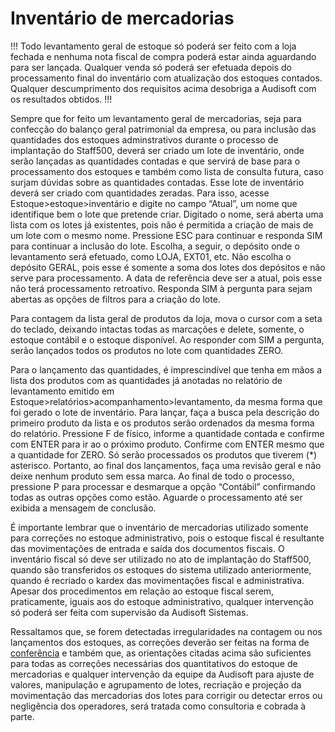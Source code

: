 # Inventário de mercadorias

!!!
Todo levantamento geral de estoque só poderá ser feito com a loja fechada e nenhuma nota fiscal de compra poderá estar ainda aguardando para ser lançada. Qualquer venda só poderá ser efetuada depois do processamento final do inventário com atualização dos estoques contados.  Qualquer descumprimento dos requisitos acima desobriga a Audisoft com os resultados obtidos. 
!!!

Sempre que for feito um levantamento geral de mercadorias, seja para confecção do balanço geral patrimonial da empresa, ou para inclusão das quantidades dos estoques adminstrativos durante o processo de implantação do Staff500, deverá ser criado um lote de inventário, onde serão lançadas as quantidades contadas e que servirá de base para o processamento dos estoques e também como lista de consulta futura, caso surjam dúvidas sobre as quantidades contadas.  Esse lote de inventário deverá ser criado com quantidades zeradas. Para isso, acesse Estoque>estoque>inventário e digite no campo “Atual”, um nome que identifique bem o lote que pretende criar.  Digitado o nome, será aberta uma lista com os lotes já existentes, pois não é permitida a criação de mais de um lote com o mesmo nome. Pressione ESC para continuar e responda SIM para continuar a inclusão do lote. Escolha, a seguir, o depósito onde o levantamento será efetuado, como LOJA, EXT01, etc. Não escolha o depósito GERAL, pois esse é somente a soma dos lotes dos depósitos e não serve para processamento. A data de referência deve ser a atual, pois esse não terá processamento retroativo. Responda SIM à pergunta para sejam abertas as opções de filtros para a criação do lote.

Para contagem da lista geral de produtos da loja, mova o cursor com a seta do teclado, deixando intactas todas as marcações e delete, somente, o estoque contábil e o estoque disponível.  Ao responder com SIM a pergunta, serão lançados todos os produtos no lote com quantidades ZERO.

Para o lançamento das quantidades, é imprescindível que tenha em mãos a lista dos produtos com as quantidades já anotadas no relatório de levantamento emitido em Estoque>relatórios>acompanhamento>levantamento, da mesma forma que foi gerado o lote de inventário. Para lançar, faça a busca pela descrição do primeiro produto da lista e os produtos serão ordenados da mesma forma do relatório. Pressione F de físico, informe a quantidade contada e confirme com ENTER para ir ao o próximo produto. Confirme com ENTER mesmo que a quantidade for ZERO. Só serão processados os produtos que tiverem (*) asterisco. Portanto, ao final dos lançamentos, faça uma revisão geral e não deixe nenhum produto sem essa marca.   Ao final de todo o processo, pressione P para processar e desmarque a opção “Contábil” confirmando todas as outras opções como estão. Aguarde o processamento até ser exibida a mensagem de conclusão.

É importante lembrar que o inventário de mercadorias utilizado somente para correções no estoque administrativo, pois o estoque fiscal é resultante das movimentações de entrada e saída dos documentos fiscais. O inventário fiscal só deve ser utilizado no ato de implantação do Staff500, quando são transferidos os estoques do sistema utilizado anteriormente, quando é recriado o kardex das movimentações fiscal e administrativa. Apesar dos procedimentos em relação ao estoque fiscal serem, praticamente, iguais aos do estoque administrativo, qualquer intervenção só poderá ser feita com supervisão da Audisoft Sistemas.

Ressaltamos que, se forem detectadas irregularidades na contagem ou nos lançamentos dos estoques, as correções deverão ser feitas na forma de [conferência](conferencia-de-estoque.md) e também que, as orientações citadas acima são suficientes para todas as correções necessárias dos quantitativos do estoque de mercadorias e qualquer intervenção da equipe da Audisoft para ajuste de valores, manipulação e agrupamento de lotes, recriação e projeção da movimentação das mercadorias dos lotes para corrigir ou detectar erros ou negligência dos operadores, será tratada como consultoria e cobrada à parte.